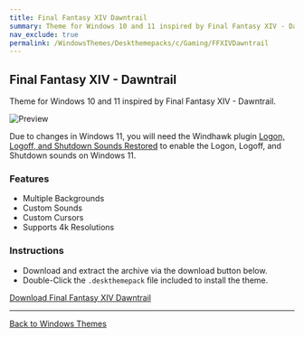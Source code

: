```yaml
---
title: Final Fantasy XIV Dawntrail
summary: Theme for Windows 10 and 11 inspired by Final Fantasy XIV - Dawntrail
nav_exclude: true
permalink: /WindowsThemes/Deskthemepacks/c/Gaming/FFXIVDawntrail
---
```


## Final Fantasy XIV - Dawntrail

Theme for Windows 10 and 11 inspired by Final Fantasy XIV - Dawntrail.

![Preview](https://gitlab.com/the-back-room/deskthemepacks/sfw/ffxiv-dawntrail/-/raw/main/Extras/Preview.bmp)

Due to changes in Windows 11, you will need the Windhawk plugin [Logon, Logoff, and Shutdown Sounds Restored](https://windhawk.net/mods/logon-logoff-shutdown-sounds) to enable the Logon, Logoff, and Shutdown sounds on Windows 11.

### Features

- Multiple Backgrounds
- Custom Sounds
- Custom Cursors
- Supports 4k Resolutions

### Instructions

- Download and extract the archive via the download button below.
- Double-Click the `.deskthemepack` file included to install the theme.

<a href="https://gitlab.com/the-back-room/deskthemepacks/sfw/ffxiv-dawntrail/-/archive/main/ffxiv-dawntrail-main.zip" class="btn btn--primary btn--lg" target="_blank" rel="noopener noreferrer">Download Final Fantasy XIV Dawntrail</a>

---

<a href="/WindowsThemes" class="btn btn--secondary btn--sm">Back to Windows Themes</a>